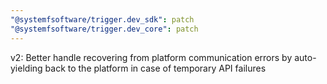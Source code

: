 ```yaml
---
"@systemfsoftware/trigger.dev_sdk": patch
"@systemfsoftware/trigger.dev_core": patch
---
```


v2: Better handle recovering from platform communication errors by auto-yielding back to the platform in case of temporary API failures
